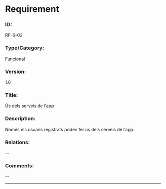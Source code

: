 # Requirement

### ID:
RF-6-02

### Type/Category:
Funcional

### Version:
1.0

### Title:
Ús dels serveis de l'app

### Description:
Només els usuaris registrats poden fer ús dels serveis de l’app.

### Relations:
--

### Comments:
--

---